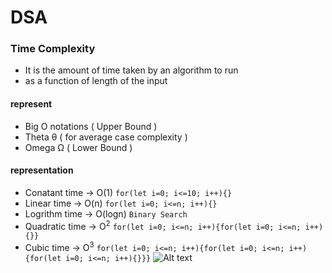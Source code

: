 # DSA

### Time Complexity
- It is the amount of time taken by an algorithm to run
- as a function of length of the input

#### represent
-  Big O notations ( Upper Bound )
-  Theta θ         ( for average case complexity )
-  Omega Ω         ( Lower Bound )

#### representation
- Conatant time  -> O(1) ```for(let i=0; i<=10; i++){}```
- Linear time    -> O(n)  ```for(let i=0; i<=n; i++){}```
- Logrithm time  -> O(logn) ```Binary Search ```
- Quadratic time -> O<sup>2</sup> ```for(let i=0; i<=n; i++){for(let i=0; i<=n; i++){}}```
- Cubic time     -> O<sup>3</sup> ```for(let i=0; i<=n; i++){for(let i=0; i<=n; i++){for(let i=0; i<=n; i++){}}}```
![Alt text](URL "https://res.cloudinary.com/dnknslaku/image/upload/v1733297836/Screenshot_2147_udu0s9.png")

